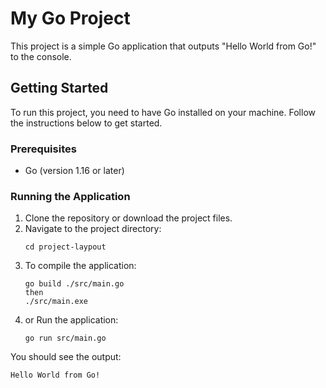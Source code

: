 # My Go Project

This project is a simple Go application that outputs "Hello World from Go!" to the console.

## Getting Started

To run this project, you need to have Go installed on your machine. Follow the instructions below to get started.

### Prerequisites

- Go (version 1.16 or later)

### Running the Application

1. Clone the repository or download the project files.
2. Navigate to the project directory:
   ```
   cd project-laypout
   ```
3. To compile the application: 
   ```
   go build ./src/main.go
   then 
   ./src/main.exe
   ```
3. or Run the application:
   ```
   go run src/main.go
   ```

You should see the output:
```
Hello World from Go!
```